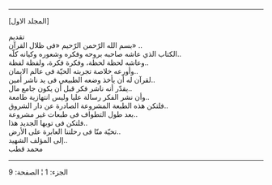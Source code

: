 ------------------------------------------------------------------------

\[المجلد الاول\]  
  
تقديم  
بسم الله الرّحمن الرّحيم «فى ظلال القرآن» ..  
الكتاب الذي عاشه صاحبه بروحه وفكره وشعوره وكيانه كلّه..  
وعاشه لحظة لحظة، وفكرة فكرة، ولفظة لفظة..  
وأورعه خلاصة تجربته الحيّة فى عالم الايمان..  
لقرآن له أن يأخذ وضعه الطبيعي فى يد ناشر أمين..  
يقدّر أنه ناشر فكر قبل أن يكون جامع مال..  
وأن نشر الفكر رسالة عليا وليس انتهازية طامعة..  
فلتكن هذه الطبعة المشروعة الصادرة عن دار الشروق..  
بعد طول التطواف فى طبعات غير مشروعة..  
فلتكن فى توبها الجديد هذا..  
تحيّة منّا فى رحلتنا العابرة على الأرض..  
إلى المؤلف الشهيد..  
محمد قطب

------------------------------------------------------------------------

الجزء: 1 ¦ الصفحة: 9
